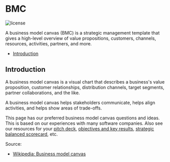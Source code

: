 # BMC

![license](https://img.shields.io/badge/license-MIT-green.svg)

A business model canvas (BMC) is a strategic management template that gives a high-level overview of value propositions, customers, channels, resources, activities, partners, and more.

* [Introduction](#introduction)

## Introduction

A business model canvas is a visual chart that describes a business's value proposition, customer relationships, distribution channels, target segments, partner collaborations, and the like.

A business model canvas helps stakeholders communicate, helps align activities, and helps show areas of trade-offs.

This page has our preferred business model canvas questions and ideas. This is based on our experiences with many software companies. Also see our resources for your [pitch deck](http://github.com/joelparkerhenderson/pitch_deck), [objectives and key results](http://github.com/joelparkerhenderson/objectives_and_key_results), [strategic balanced scorecard](https://github.com/joelparkerhenderson/strategic_balanced_scorecard), etc.

Source: 

* [Wikipedia: Business model canvas](https://en.wikipedia.org/wiki/Business_Model_Canvas)
